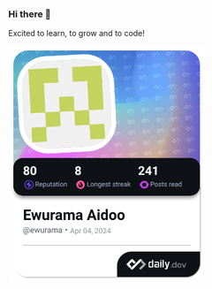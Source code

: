 ### Hi there 👋
Excited to learn, to grow and to code!

<!--
**Kerry-Jilak/Kerry-Jilak** is a ✨ _special_ ✨ repository because its `README.md` (this file) appears on your GitHub profile.

Here are some ideas to get you started:

- 🔭 I’m currently working on ...
- 🌱 I’m currently learning ...
- 👯 I’m looking to collaborate on ...
- 🤔 I’m looking for help with ...
- 💬 Ask me about ...
- 📫 How to reach me: ...
- 😄 Pronouns: ...
- ⚡ Fun fact: ...
-->

<!--a href="https://app.daily.dev/ewurama"><img src="https://api.daily.dev/devcards/v2/rSiLc1lcsUTOE5JjpfLhy.png?type=default&r=60j" width="356" alt="Ewurama Aidoo's Dev Card"/></a-->
<a href="https://app.daily.dev/ewurama"><img src="./devcard.png" width="356" alt="Ewurama Aidoo's Dev Card"/></a>
